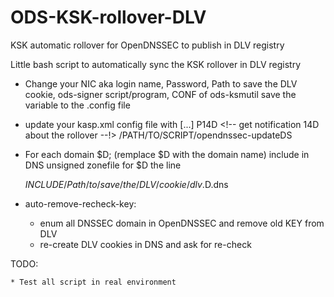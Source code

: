 ODS-KSK-rollover-DLV
====================

KSK automatic rollover for OpenDNSSEC to publish in DLV registry

Little bash script to automatically sync the KSK rollover in DLV registry

* Change your NIC aka login name, Password, Path to save the DLV cookie, ods-signer script/program, CONF of ods-ksmutil
  save the variable to the .config file

* update your kasp.xml config file with 
  <Enforcer>
     [...]
     <RolloverNotification>P14D</RolloverNotification>  <!-- get notification 14D about the rollover --!>
     <DelegationSignerSubmitCommand>/PATH/TO/SCRIPT/opendnssec-updateDS</DelegationSignerSubmitCommand>
  </Enforcer>

* For each domain $D; (remplace $D with the domain name)
  include in DNS unsigned zonefile for $D the line

  $INCLUDE /Path/to/save/the/DLV/cookie/dlv.$D.dns

* auto-remove-recheck-key:
  * enum all DNSSEC domain in OpenDNSSEC and remove old KEY from DLV
  * re-create DLV cookies in DNS and ask for re-check

TODO:

    * Test all script in real environment


